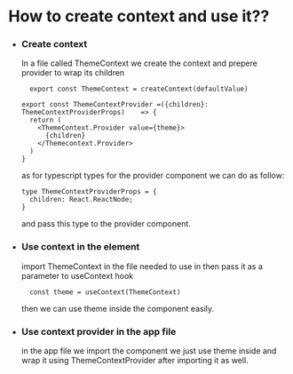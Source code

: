 # How to create context and use it??

- ### **Create context**

  In a file called ThemeContext we create the context and prepere provider to wrap its children

  ```
    export const ThemeContext = createContext(defaultValue)
  ```

  ```
  export const ThemeContextProvider =({children}:  ThemeContextProviderProps)    => {
    return (
      <ThemeContext.Provider value={theme}>
        {children}
      </Themecontext.Provider>
    )
  }
  ```

  as for typescript types for the provider component we can do as follow:

  ```
  type ThemeContextProviderProps = {
    children: React.ReactNode;
  }
  ```

  and pass this type to the provider component.

- ### **Use context in the element**

  import ThemeContext in the file needed to use in then pass it as a parameter to useContext hook

  ```
    const theme = useContext(ThemeContext)
  ```

  then we can use theme inside the component easily.

- ### **Use context provider in the app file**

  in the app file we import the component we just use theme inside and wrap it using ThemeContextProvider after importing it as well.
